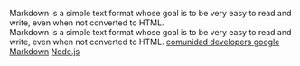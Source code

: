 Markdown is a simple text format whose goal is to be very easy to read and write, even when not converted to HTML.  
Markdown is a simple text format whose goal is to be very easy to read and write, even when not converted to HTML. 
[comunidad developers ](https://developers.google.com/)
[google](https://www.google.com/)
[Markdown](https://es.wikipedia.org/wiki/Markdown)
[Node.js](https://nodejs.org/es/) 
